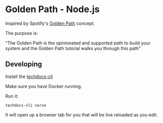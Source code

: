 # Golden Path - Node.js

Inspired by Spotify's [Golden Path](https://engineering.atspotify.com/2020/08/17/how-we-use-golden-paths-to-solve-fragmentation-in-our-software-ecosystem/) concept.

The purpose is:

"The Golden Path is the opinionated and supported path to build your system and the Golden Path tutorial walks you through this path"

## Developing

Install the [techdocs-cli](https://backstage.io/docs/features/techdocs/cli)

Make sure you have Docker running.

Run it:

```shell
techdocs-cli serve
```

It will open up a browser tab for you that will be live reloaded as you edit.
